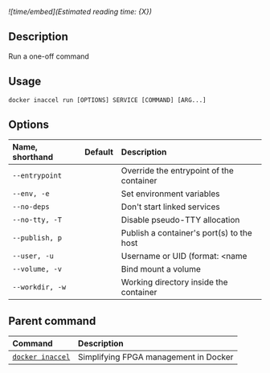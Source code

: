 *![time/embed](Estimated reading time: {X})*

## Description

Run a one-off command

## Usage

```text
docker inaccel run [OPTIONS] SERVICE [COMMAND] [ARG...]
```

## Options

| Name, shorthand        | Default | Description                                        |
| :--------------------- | :-----: | :------------------------------------------------- |
| ` --entrypoint `       |         | Override the entrypoint of the container           |
| ` --env, -e `          |         | Set environment variables                          |
| ` --no-deps `          |         | Don't start linked services                        |
| ` --no-tty, -T `       |         | Disable pseudo-TTY allocation                      |
| ` --publish, p `       |         | Publish a container's port(s) to the host          |
| ` --user, -u `         |         | Username or UID (format: <name|uid>[:<group|gid>]) |
| ` --volume, -v `       |         | Bind mount a volume                                |
| ` --workdir, -w `      |         | Working directory inside the container             |

## Parent command

| Command                        | Description                           |
| :----------------------------- | :------------------------------------ |
| [` docker inaccel `](index.md) | Simplifying FPGA management in Docker |
